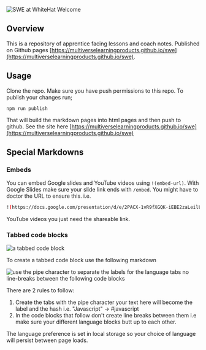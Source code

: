 
![SWE at WhiteHat Welcome](https://user-images.githubusercontent.com/4499581/106140314-83c1b280-6166-11eb-9c99-7f0f7180cb57.png)

## Overview

This is a repository of apprentice facing lessons and coach notes. Published on Github pages [https://multiverselearningproducts.github.io/swe](https://multiverselearningproducts.github.io/swe).

## Usage

Clone the repo. Make sure you have push permissions to this repo. To publish your changes run;

```
npm run publish
```

That will build the markdown pages into html pages and then push to github. See the site here [https://multiverselearningproducts.github.io/swe](https://multiverselearningproducts.github.io/swe)

## Special Markdowns

### Embeds

You can embed Google slides and YouTube videos using `!(embed-url)`. With Google Slides make sure your slide link ends with `/embed`. You might have to doctor the URL to ensure this. i.e.

```sh
!(https://docs.google.com/presentation/d/e/2PACX-1vR9fXGQK-iEBE2zaLeilLJlAM0_90xheU8S1VTGyvT08hmVuKDK-sPlL34MeXf3bv-Pl8zBw9caaHti/embed)
```

YouTube videos you just need the shareable link.

### Tabbed code blocks

![a tabbed code block](https://user-images.githubusercontent.com/4499581/100463012-17bdc200-30c3-11eb-8cff-d6083f9b8b7b.gif)

To create a tabbed code block use the following markdown

![use the pipe character to separate the labels for the language tabs no line-breaks between the following code blocks](https://user-images.githubusercontent.com/4499581/100463155-4dfb4180-30c3-11eb-963c-9c168cd4f16e.png)

There are 2 rules to follow:

1. Create the tabs with the pipe character your text here will become the label and the hash i.e. "Javascript" -> #javascript
1. In the code blocks that follow don't create line breaks between them i.e make sure your different language blocks butt up to each other.

The language preference is set in local storage so your choice of language will persist between page loads.
